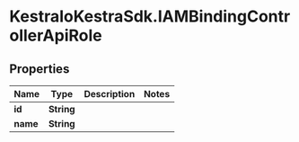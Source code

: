 # KestraIoKestraSdk.IAMBindingControllerApiRole

## Properties

Name | Type | Description | Notes
------------ | ------------- | ------------- | -------------
**id** | **String** |  | 
**name** | **String** |  | 


